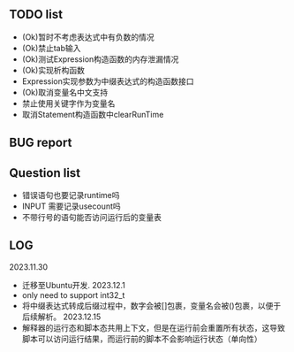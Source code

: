 ## **TODO list**
* (Ok)暂时不考虑表达式中有负数的情况
* (Ok)禁止tab输入
* (Ok)测试Expression构造函数的内存泄漏情况
* (Ok)实现析构函数
* Expression实现参数为中缀表达式的构造函数接口
* (Ok)取消变量名中文支持
* 禁止使用关键字作为变量名
* 取消Statement构造函数中clearRunTime
## **BUG report**

## **Question list**
* 错误语句也要记录runtime吗
* INPUT 需要记录usecount吗
* 不带行号的语句能否访问运行后的变量表
## **LOG**
2023.11.30
* 迁移至Ubuntu开发.
2023.12.1
* only need to support int32_t
* 将中缀表达式转成后缀过程中，数字会被[]包裹，变量名会被()包裹，以便于后续解析。
2023.12.15
* 解释器的运行态和脚本态共用上下文，但是在运行前会重置所有状态，这导致脚本可以访问运行结果，而运行前的脚本不会影响运行状态（单向性）
